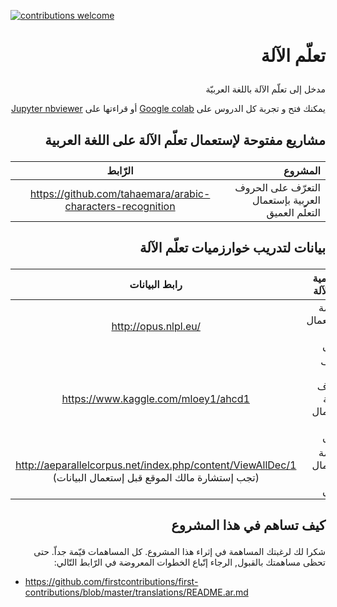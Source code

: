 [![contributions welcome](https://img.shields.io/badge/contributions-welcome-brightgreen.svg?style=flat)](https://github.com/mohamed-ali/mlar/issues)

# <p dir="rtl">تعلّم الآلة</p>
<p dir="rtl"> مدخل إلى تعلّم الآلة باللغة العربيّة</p>

<p dir="rtl">
 يمكنك فتح و تجربة كل الدروس على
<a href="https://colab.research.google.com/github/mohamed-ali/mlar/" >Google colab</a>
 أو قراءتها على 
<a href="https://nbviewer.jupyter.org/github/mohamed-ali/mlar/tree/master/" >Jupyter nbviewer</a>
</p>
 
 

## <p dir="rtl">مشاريع مفتوحة لإستعمال تعلّم الآلة على اللغة العربية</p>

<div align="right">

|الرّابط|المشروع|
|:-------------:| -----:|
|https://github.com/tahaemara/arabic-characters-recognition|التعرّف على الحروف العربية بإستعمال التعلّم العميق|

</div>

## <p dir="rtl">بيانات لتدريب خوارزميات تعلّم الآلة</p>

<div align="right">
 
|رابط البيانات|خوارزمية تعلّم الآلة|
|:-------------:| -----:|
| http://opus.nlpl.eu/ | الترجمة بالإستعمال التعلّم العميق |
| https://www.kaggle.com/mloey1/ahcd1      |   التعرّف على الحروف العربية بإستعمال التعلّم العميق |
|http://aeparallelcorpus.net/index.php/content/ViewAllDec/1 <br> (تجب إستشارة مالك الموقع قبل إستعمال البيانات)| الترجمة بإستعمال التعلّم العميق|

</div>

## <p dir="rtl">كيف تساهم في هذا المشروع</p>

<p dir="rtl">
شكرا لك لرغبتك المساهمة في إثراء هذا المشروع. كل المساهمات قيّمة جداّ. حتى تحظى مساهمتك بالقبول, الرجاء إتّباع الخطوات المعروضة في الرّابط التّالي:
</p>

 * https://github.com/firstcontributions/first-contributions/blob/master/translations/README.ar.md
